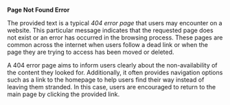 **Page Not Found Error**

The provided text is a typical *404 error page* that users may encounter on a website. This particular message indicates that the requested page does not exist or an error has occurred in the browsing process. These pages are common across the internet when users follow a dead link or when the page they are trying to access has been moved or deleted.

A 404 error page aims to inform users clearly about the non-availability of the content they looked for. Additionally, it often provides navigation options such as a link to the homepage to help users find their way instead of leaving them stranded. In this case, users are encouraged to return to the main page by clicking the provided link.